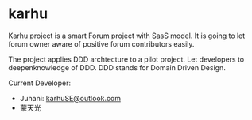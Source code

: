 # karhu

Karhu project is a smart Forum project with SasS model. It is going to let forum owner aware of positive forum contributors easily. 

The project applies DDD archtecture to a pilot project. Let developers to deepenknowledge of DDD. DDD stands for Domain Driven Design.

Current Developer:
* Juhani: karhuSE@outlook.com
* 蒙天光

